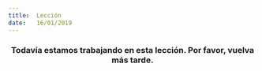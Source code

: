 ```yaml
---
title:  Lección
date:   16/01/2019
---
```


### <center>Todavía estamos trabajando en esta lección. Por favor, vuelva más tarde.</center>
